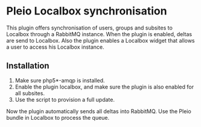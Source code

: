 Pleio Localbox synchronisation
==============================
This plugin offers synchronisation of users, groups and subsites to Localbox through a RabbitMQ instance. When the plugin is enabled, deltas are send to Localbox. Also the plugin enables a Localbox widget that allows a user to access his Localbox instance.

Installation
------------
1. Make sure php5*-amqp is installed.
2. Enable the plugin localbox, and make sure the plugin is also enabled for all subsites.
3. Use the script to provision a full update.

Now the plugin automatically sends all deltas into RabbitMQ. Use the Pleio bundle in Localbox to process the queue.